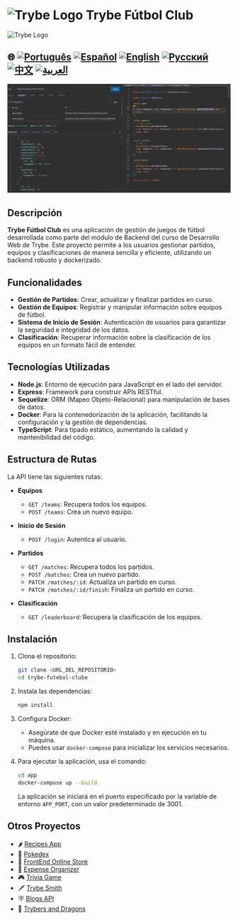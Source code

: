 # <img src="https://agenciars.com.br/wp-content/uploads/2022/06/Trybe.png" alt="Trybe Logo" width="52" height="30" /> Trybe Fútbol Club
<img src="https://agenciars.com.br/wp-content/uploads/2022/06/Trybe.png" alt="Trybe Logo" width="52" height="30" />

## 🌐 [![Português](https://img.shields.io/badge/Português-green)](https://github.com/SamuelRocha91/trybeFutebolClube/blob/main/README.md) [![Español](https://img.shields.io/badge/Español-yellow)](https://github.com/SamuelRocha91/trybeFutebolClube/blob/main/README_es.md) [![English](https://img.shields.io/badge/English-blue)](https://github.com/SamuelRocha91/trybeFutebolClube/blob/main/README_en.md) [![Русский](https://img.shields.io/badge/Русский-lightgrey)](https://github.com/SamuelRocha91/trybeFutebolClube/blob/main/README_ru.md) [![中文](https://img.shields.io/badge/中文-red)](https://github.com/SamuelRocha91/trybeFutebolClube/blob/main/README_ch.md) [![العربية](https://img.shields.io/badge/العربية-orange)](https://github.com/SamuelRocha91/trybeFutebolClube/blob/main/README_ar.md)

![Vista previa de la aplicación](./capturaEnpoint.png)

## Descripción

**Trybe Fútbol Club** es una aplicación de gestión de juegos de fútbol desarrollada como parte del módulo de Backend del curso de Desarrollo Web de Trybe. Este proyecto permite a los usuarios gestionar partidos, equipos y clasificaciones de manera sencilla y eficiente, utilizando un backend robusto y dockerizado.

## Funcionalidades

- **Gestión de Partidos**: Crear, actualizar y finalizar partidos en curso.
- **Gestión de Equipos**: Registrar y manipular información sobre equipos de fútbol.
- **Sistema de Inicio de Sesión**: Autenticación de usuarios para garantizar la seguridad e integridad de los datos.
- **Clasificación**: Recuperar información sobre la clasificación de los equipos en un formato fácil de entender.

## Tecnologías Utilizadas

- **Node.js**: Entorno de ejecución para JavaScript en el lado del servidor.
- **Express**: Framework para construir APIs RESTful.
- **Sequelize**: ORM (Mapeo Objeto-Relacional) para manipulación de bases de datos.
- **Docker**: Para la contenedorización de la aplicación, facilitando la configuración y la gestión de dependencias.
- **TypeScript**: Para tipado estático, aumentando la calidad y mantenibilidad del código.

## Estructura de Rutas

La API tiene las siguientes rutas:

- **Equipos**
  - `GET /teams`: Recupera todos los equipos.
  - `POST /teams`: Crea un nuevo equipo.

- **Inicio de Sesión**
  - `POST /login`: Autentica al usuario.

- **Partidos**
  - `GET /matches`: Recupera todos los partidos.
  - `POST /matches`: Crea un nuevo partido.
  - `PATCH /matches/:id`: Actualiza un partido en curso.
  - `PATCH /matches/:id/finish`: Finaliza un partido en curso.

- **Clasificación**
  - `GET /leaderboard`: Recupera la clasificación de los equipos.

## Instalación

1. Clona el repositorio:

   ```bash
   git clone <URL_DEL_REPOSITORIO>
   cd trybe-futebol-clube
   ```

2. Instala las dependencias:

   ```bash
   npm install
   ```

3. Configura Docker:

   - Asegúrate de que Docker esté instalado y en ejecución en tu máquina.
   - Puedes usar `docker-compose` para inicializar los servicios necesarios.

4. Para ejecutar la aplicación, usa el comando:

   ```bash
   cd app
   docker-compose up --build
   ```

   La aplicación se iniciará en el puerto especificado por la variable de entorno `APP_PORT`, con un valor predeterminado de 3001.

## Otros Proyectos

- 🌶️ [Recipes App](https://github.com/SamuelRocha91/ProjectRecipesApp/blob/main/README_es.md)
- 🐣 [Pokedex](https://github.com/SamuelRocha91/pokedex/blob/main/README_es.md)
- 🏪 [FrontEnd Online Store](https://github.com/SamuelRocha91/project-frontend-online-store/blob/main/README_es.md)
- 👛 [Expense Organizer](https://github.com/SamuelRocha91/project-trybewallet/blob/main/README_es.md)
- 🎮 [Trivia Game](https://github.com/SamuelRocha91/trivia_game/blob/main/README_es.md)
- 🗡️ [Trybe Smith](https://github.com/SamuelRocha91/TrybeSmith/blob/main/README_es.md)
- 🪧 [Blogs API](https://github.com/SamuelRocha91/BlogsApi/blob/main/README_es.md)
- 🐉 [Trybers and Dragons](https://github.com/SamuelRocha91/trybeAndDragons/blob/main/README_es.md)